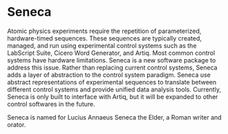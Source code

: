 # Seneca

Atomic physics experiments require the repetition of parameterized, hardware-timed sequences. These sequences are typically created, managed, and run using experimental control systems such as the LabScript Suite, Cicero Word Generator, and Artiq. Most common control systems have hardware limitations. Seneca is a new software package to address this issue. Rather than replacing current control systems, Seneca adds a layer of abstraction to the control system paradigm. Seneca use abstract representations of experimental sequences to translate between different control systems and provide unified data analysis tools. Currently, Seneca is only built to interface with Artiq, but it will be expanded to other control softwares in the future.

Seneca is named for Lucius Annaeus Seneca the Elder, a Roman writer and orator.

